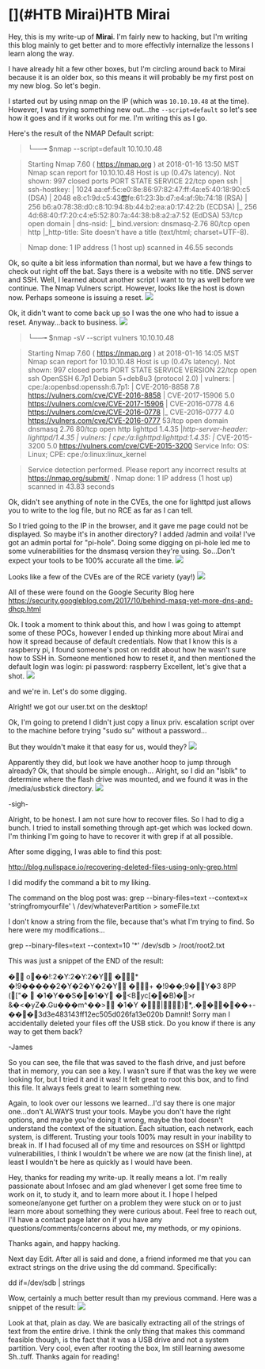 # [](#HTB Mirai)HTB Mirai

Hey, this is my write-up of **Mirai**. 
I'm fairly new to hacking, but I'm writing this blog mainly to get better and to more effectivly internalize the lessons I learn along the way. 

I have already hit a few other boxes, but I'm circling around back to Mirai because it is an older box, so this means it will probably be my first post on my new blog. 
So let's begin. 

I started out by using nmap on the IP (which was `10.10.10.48` at the time). However, I was trying something new out...the `--script=default` so let's see how it goes and if it works out for me. I'm writing this as I go.

Here's the result of the NMAP Default script: 
>└──╼ $nmap --script=default 10.10.10.48

> Starting Nmap 7.60 ( https://nmap.org ) at 2018-01-16 13:50 MST
> Nmap scan report for 10.10.10.48
> Host is up (0.47s latency).
> Not shown: 997 closed ports
> PORT   STATE SERVICE
> 22/tcp open  ssh
> | ssh-hostkey: 
> |   1024 aa:ef:5c:e0:8e:86:97:82:47:ff:4a:e5:40:18:90:c5 (DSA)
> |   2048 e8:c1:9d:c5:43:ab:fe:61:23:3b:d7:e4:af:9b:74:18 (RSA)
> |   256 b6:a0:78:38:d0:c8:10:94:8b:44:b2:ea:a0:17:42:2b (ECDSA)
> |_  256 4d:68:40:f7:20:c4:e5:52:80:7a:44:38:b8:a2:a7:52 (EdDSA)
> 53/tcp open  domain
> | dns-nsid: 
> |_  bind.version: dnsmasq-2.76
> 80/tcp open  http
> |_http-title: Site doesn't have a title (text/html; charset=UTF-8).

> Nmap done: 1 IP address (1 host up) scanned in 46.55 seconds

Ok, so quite a bit less information than normal, but we have a few things to check out right off the bat. Says there is a website with no title. DNS server and SSH. 
Well, I learned about another script I want to try as well before we continue. The Nmap Vulners script. However, looks like the host is down now. Perhaps someone is issuing a reset.
![](https://github.com/ICMPofDED/ICMPofDED.github.io/blob/master/images/img1.jpg?raw=true)



Ok, it didn't want to come back up so I was the one who had to issue a reset. 
Anyway...back to business. 
![](https://github.com/ICMPofDED/ICMPofDED.github.io/blob/master/images/biz1.jpg?raw=true)


> └──╼ $nmap -sV --script vulners 10.10.10.48

> Starting Nmap 7.60 ( https://nmap.org ) at 2018-01-16 14:05 MST
> Nmap scan report for 10.10.10.48
> Host is up (0.47s latency).
> Not shown: 997 closed ports
> PORT   STATE SERVICE VERSION
> 22/tcp open  ssh     OpenSSH 6.7p1 Debian 5+deb8u3 (protocol 2.0)
> | vulners: 
> |   cpe:/a:openbsd:openssh:6.7p1: 
> | 	CVE-2016-8858		7.8		https://vulners.com/cve/CVE-2016-8858
> | 	CVE-2017-15906		5.0		https://vulners.com/cve/CVE-2017-15906
> | 	CVE-2016-0778		4.6		https://vulners.com/cve/CVE-2016-0778
> |_	CVE-2016-0777		4.0		https://vulners.com/cve/CVE-2016-0777
> 53/tcp open  domain  dnsmasq 2.76
> 80/tcp open  http    lighttpd 1.4.35
> |_http-server-header: lighttpd/1.4.35
> | vulners: 
> |   cpe:/a:lighttpd:lighttpd:1.4.35: 
> |_	CVE-2015-3200		5.0		https://vulners.com/cve/CVE-2015-3200
> Service Info: OS: Linux; CPE: cpe:/o:linux:linux_kernel

> Service detection performed. Please report any incorrect results at https://nmap.org/submit/ .
> Nmap done: 1 IP address (1 host up) scanned in 43.83 seconds

Ok, didn't see anything of note in the CVEs, the one for lighttpd just allows you to write to the log file, but no RCE as far as I can tell. 

So I tried going to the IP in the browser, and it gave me page could not be displayed. So maybe it's in another directory? I added /admin and voila! I've got an admin portal for "pi-hole". 
Doing some digging on pi-hole led me to some vulnerabilities for the dnsmasq version they're using. So...Don't expect your tools to be 100% accurate all the time. 
![](https://github.com/ICMPofDED/ICMPofDED.github.io/blob/master/images/tmyk.jpg?raw=true)


Looks like a few of the CVEs are of the RCE variety (yay!)
![](https://github.com/ICMPofDED/ICMPofDED.github.io/blob/master/images/img2.jpg?raw=true)


All of these were found on the Google Security Blog here https://security.googleblog.com/2017/10/behind-masq-yet-more-dns-and-dhcp.html

Ok. I took a moment to think about this, and how I was going to attempt some of these POCs, however I ended up thinking more about Mirai and how it spread because of default credentials. Now that I know this is a raspberry pi, I found someone's post on reddit about how he wasn't sure how to SSH in. Someone mentioned how to reset it, and then mentioned the default login was login: pi password: raspberry 
Excellent, let's give that a shot. 
![](https://github.com/ICMPofDED/ICMPofDED.github.io/blob/master/images/img3.jpg?raw=true)


and we're in. Let's do some digging.

Alright! we got our user.txt on the desktop!

Ok, I'm going to pretend I didn't just copy a linux priv. escalation script over to the machine before trying "sudo su" without a password...

But they wouldn't make it that easy for us, would they? 
![](https://github.com/ICMPofDED/ICMPofDED.github.io/blob/master/images/img4.jpg?raw=true)


Apparently they did, but look we have another hoop to jump through already?
Ok, that should be simple enough...
Alright, so I did an "lsblk" to determine where the flash drive was mounted, and we found it was in the /media/usbstick directory.
![](https://github.com/ICMPofDED/ICMPofDED.github.io/blob/master/images/img5.jpg?raw=true)


-sigh- 

Alright, to be honest. I am not sure how to recover files. So I had to dig a bunch. I tried to install something through apt-get which was locked down. I'm thinking I'm going to have to recover it with grep if at all possible. 

After some digging, I was able to find this post: 

http://blog.nullspace.io/recovering-deleted-files-using-only-grep.html

I did modify the command a bit to my liking. 

The command on the blog post was: 
grep --binary-files=text --context=x 'stringfromyourfile' \ /dev/whateverPartition > someFile.txt

I don't know a string from the file, because that's what I'm trying to find. So here were my modifications...

grep --binary-files=text --context=10 '*' /dev/sdb > /root/root2.txt

This was just a snippet of the END of the result: 

�
   o��!:2�Y:2�Y:2�Y
�* �!9�����2�Y�2�Y�2�Y
�+ �!9��;9�Y�3
                   8PP
(["�	  �1�Y��S��1�Y
                         �<Byc[��B)�>r &�<�yZ�.Gu���m^��>
                                                               �1�Y
�|}*,.�����+-���3d3e483143ff12ec505d026fa13e020b
Damnit! Sorry man I accidentally deleted your files off the USB stick.
Do you know if there is any way to get them back?

-James

So you can see, the file that was saved to the flash drive, and just before that in memory, you can see a key. I wasn't sure if that was the key we were looking for, but I tried it and it was!
It felt great to root this box, and to find this file. It always feels great to learn something new.

Again, to look over our lessons we learned...I'd say there is one major one...don't ALWAYS trust your tools. Maybe you don't have the right options, and maybe you're doing it wrong, maybe the tool doesn't understand the context of the situation. Each situation, each network, each system, is different. Trusting your tools 100% may result in your inability to break in. If I had focused all of my time and resources on SSH or lighttpd vulnerabilities, I think I wouldn't be where we are now (at the finish line), at least I wouldn't be here as quickly as I would have been. 

Hey, thanks for reading my write-up. It really means a lot. I'm really passionate about Infosec and am glad whenever I get some free time to work on it, to study it, and to learn more about it. I hope I helped someone/anyone get further on a problem they were stuck on or to just learn more about something they were curious about. Feel free to reach out, I'll have a contact page later on if you have any questions/comments/concerns about me, my methods, or my opinions. 

 Thanks again, and happy hacking.


Next day Edit. After all is said and done, a friend informed me that you can extract strings on the drive using the dd command. Specifically:

dd if=/dev/sdb | strings

Wow, certainly a much better result than my previous command. 
Here was a snippet of the result:
![](https://github.com/ICMPofDED/ICMPofDED.github.io/blob/master/images/img6.jpg?raw=true)


Look at that, plain as day. We are basically extracting all of the strings of text from the entire drive. I think the only thing that makes this command feasible though, is the fact that it was a USB drive and not a system partition. Very cool, even after rooting the box, Im still learning awesome Sh..tuff. Thanks again for reading!
